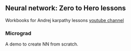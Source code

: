 ## Neural network: Zero to Hero lessons
Workbooks for Andrej karpathy lessons [youtube channel](https://www.youtube.com/@AndrejKarpathy)

### Micrograd
A demo to create NN from scratch.
